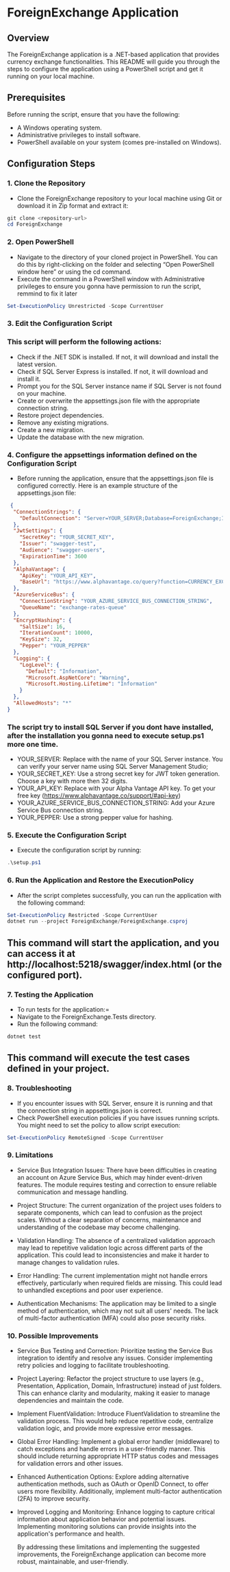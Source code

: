 # ForeignExchange Application

## Overview
The ForeignExchange application is a .NET-based application that provides currency exchange functionalities. This README will guide you through the steps to configure the application using a PowerShell script and get it running on your local machine.

## Prerequisites
Before running the script, ensure that you have the following:

- A Windows operating system.
- Administrative privileges to install software.
- PowerShell available on your system (comes pre-installed on Windows).

## Configuration Steps

### 1. Clone the Repository
 - Clone the ForeignExchange repository to your local machine using Git or download it in Zip format and extract it:

```powershell
git clone <repository-url>
cd ForeignExchange
```

### 2. Open PowerShell
 - Navigate to the directory of your cloned project in PowerShell. You can do this by right-clicking on the folder and selecting “Open PowerShell window here” or using the cd command.
 - Execute the command in a PowerShell window with Administrative privileges to ensure you gonna have permission to run the script, remmind to fix it later
```powershell
Set-ExecutionPolicy Unrestricted -Scope CurrentUser
```

### 3. Edit the Configuration Script
### This script will perform the following actions:

- Check if the .NET SDK is installed. If not, it will download and install the latest version.
- Check if SQL Server Express is installed. If not, it will download and install it.
- Prompt you for the SQL Server instance name if SQL Server is not found on your machine.
- Create or overwrite the appsettings.json file with the appropriate connection string.
- Restore project dependencies.
- Remove any existing migrations.
- Create a new migration.
- Update the database with the new migration.

### 4. Configure the appsettings information defined on the Configuration Script

 - Before running the application, ensure that the appsettings.json file is configured correctly. Here is an example structure of the appsettings.json file:
```json
 {
  "ConnectionStrings": {
    "DefaultConnection": "Server=YOUR_SERVER;Database=ForeignExchange;Integrated Security=True;TrustServerCertificate=True;"
  },
  "JwtSettings": {
    "SecretKey": "YOUR_SECRET_KEY",
    "Issuer": "swagger-test",
    "Audience": "swagger-users",
    "ExpirationTime": 3600
  },
  "AlphaVantage": {
    "ApiKey": "YOUR_API_KEY",
    "BaseUrl": "https://www.alphavantage.co/query?function=CURRENCY_EXCHANGE_RATE&from_currency={0}&to_currency={1}&apikey={2}"
  },
  "AzureServiceBus": {
    "ConnectionString": "YOUR_AZURE_SERVICE_BUS_CONNECTION_STRING",
    "QueueName": "exchange-rates-queue"
  },
  "EncryptHashing": {
    "SaltSize": 16,
    "IterationCount": 10000,
    "KeySize": 32,
    "Pepper": "YOUR_PEPPER"
  },
  "Logging": {
    "LogLevel": {
      "Default": "Information",
      "Microsoft.AspNetCore": "Warning",
      "Microsoft.Hosting.Lifetime": "Information"
    }
  },
  "AllowedHosts": "*"
}
```

### The script try to install SQL Server if you dont have installed, after the installation you gonna need to execute setup.ps1 more one time.

- YOUR_SERVER: Replace with the name of your SQL Server instance. You can verify your server name using SQL Server Management Studio;
- YOUR_SECRET_KEY: Use a strong secret key for JWT token generation. Choose a key with more then 32 digits.
- YOUR_API_KEY: Replace with your Alpha Vantage API key. To get your free key (https://www.alphavantage.co/support/#api-key)
- YOUR_AZURE_SERVICE_BUS_CONNECTION_STRING: Add your Azure Service Bus connection string.
- YOUR_PEPPER: Use a strong pepper value for hashing.

### 5. Execute the Configuration Script
 - Execute the configuration script by running:

```powershell
.\setup.ps1
```

### 6. Run the Application and Restore the ExecutionPolicy
 - After the script completes successfully, you can run the application with the following command:

```powershell
Set-ExecutionPolicy Restricted -Scope CurrentUser
dotnet run --project ForeignExchange/ForeignExchange.csproj
```

## This command will start the application, and you can access it at http://localhost:5218/swagger/index.html (or the configured port).

### 7. Testing the Application
- To run tests for the application:=
- Navigate to the ForeignExchange.Tests directory.
- Run the following command:

```powershell
dotnet test
```

## This command will execute the test cases defined in your project.

### 8. Troubleshooting
- If you encounter issues with SQL Server, ensure it is running and that the connection string in appsettings.json is correct.
- Check PowerShell execution policies if you have issues running scripts. You might need to set the policy to allow script execution:

```powershell
Set-ExecutionPolicy RemoteSigned -Scope CurrentUser
```

### 9. Limitations
 - Service Bus Integration Issues:
    There have been difficulties in creating an account on Azure Service Bus, which may hinder event-driven features. The module requires testing and correction to ensure reliable communication and message handling.
 
 - Project Structure:
    The current organization of the project uses folders to separate components, which can lead to confusion as the project scales. Without a clear separation of concerns, maintenance and understanding of the codebase may become challenging.

 - Validation Handling:
    The absence of a centralized validation approach may lead to repetitive validation logic across different parts of the application. This could lead to inconsistencies and make it harder to manage changes to validation rules.
 - Error Handling:
    The current implementation might not handle errors effectively, particularly when required fields are missing. This could lead to unhandled exceptions and poor user experience.

 - Authentication Mechanisms:
    The application may be limited to a single method of authentication, which may not suit all users' needs. The lack of multi-factor authentication (MFA) could also pose security risks.

### 10. Possible Improvements
 - Service Bus Testing and Correction:
    Prioritize testing the Service Bus integration to identify and resolve any issues. Consider implementing retry policies and logging to facilitate troubleshooting.

 - Project Layering:
    Refactor the project structure to use layers (e.g., Presentation, Application, Domain, Infrastructure) instead of just folders. This can enhance clarity and modularity, making it easier to manage dependencies and maintain the code.

 - Implement FluentValidation:
    Introduce FluentValidation to streamline the validation process. This would help reduce repetitive code, centralize validation logic, and provide more expressive error messages.

 - Global Error Handling:
    Implement a global error handler (middleware) to catch exceptions and handle errors in a user-friendly manner. This should include returning appropriate HTTP status codes and messages for validation errors and other issues.

 - Enhanced Authentication Options:
    Explore adding alternative authentication methods, such as OAuth or OpenID Connect, to offer users more flexibility. Additionally, implement multi-factor authentication (2FA) to improve security.

 - Improved Logging and Monitoring:
    Enhance logging to capture critical information about application behavior and potential issues. Implementing monitoring solutions can provide insights into the application's performance and health.

    By addressing these limitations and implementing the suggested improvements, the ForeignExchange application can become more robust, maintainable, and user-friendly.